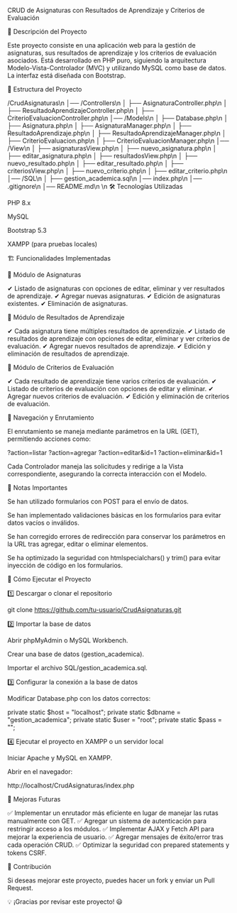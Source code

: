 CRUD de Asignaturas con Resultados de Aprendizaje y Criterios de Evaluación

📌 Descripción del Proyecto

Este proyecto consiste en una aplicación web para la gestión de asignaturas, sus resultados de aprendizaje y los criterios de evaluación asociados. Está desarrollado en PHP puro, siguiendo la arquitectura Modelo-Vista-Controlador (MVC) y utilizando MySQL como base de datos. La interfaz está diseñada con Bootstrap.

📂 Estructura del Proyecto

/CrudAsignaturas\n
│── /Controllers\n
│    ├── AsignaturaController.php\n
│    ├── ResultadoAprendizajeController.php\n
│    ├── CriterioEvaluacionController.php\n
│── /Models\n
│    ├── Database.php\n
│    ├── Asignatura.php\n
│    ├── AsignaturaManager.php\n
│    ├── ResultadoAprendizaje.php\n
│    ├── ResultadoAprendizajeManager.php\n
│    ├── CriterioEvaluacion.php\n
│    ├── CriterioEvaluacionManager.php\n
│── /View\n
│    ├── asignaturasView.php\n
│    ├── nuevo_asignatura.php\n
│    ├── editar_asignatura.php\n
│    ├── resultadosView.php\n
│    ├── nuevo_resultado.php\n
│    ├── editar_resultado.php\n
│    ├── criteriosView.php\n
│    ├── nuevo_criterio.php\n
│    ├── editar_criterio.php\n
│── /SQL\n
│    ├── gestion_academica.sql\n
│── index.php\n
│── .gitignore\n
│── README.md\n
\n
🛠️ Tecnologías Utilizadas

PHP 8.x

MySQL

Bootstrap 5.3

XAMPP (para pruebas locales)

🏗️ Funcionalidades Implementadas

🔹 Módulo de Asignaturas

✔ Listado de asignaturas con opciones de editar, eliminar y ver resultados de aprendizaje.
✔ Agregar nuevas asignaturas.
✔ Edición de asignaturas existentes.
✔ Eliminación de asignaturas.

🔹 Módulo de Resultados de Aprendizaje

✔ Cada asignatura tiene múltiples resultados de aprendizaje.
✔ Listado de resultados de aprendizaje con opciones de editar, eliminar y ver criterios de evaluación.
✔ Agregar nuevos resultados de aprendizaje.
✔ Edición y eliminación de resultados de aprendizaje.

🔹 Módulo de Criterios de Evaluación

✔ Cada resultado de aprendizaje tiene varios criterios de evaluación.
✔ Listado de criterios de evaluación con opciones de editar y eliminar.
✔ Agregar nuevos criterios de evaluación.
✔ Edición y eliminación de criterios de evaluación.

🔀 Navegación y Enrutamiento

El enrutamiento se maneja mediante parámetros en la URL (GET), permitiendo acciones como:

?action=listar
?action=agregar
?action=editar&id=1
?action=eliminar&id=1

Cada Controlador maneja las solicitudes y redirige a la Vista correspondiente, asegurando la correcta interacción con el Modelo.

📝 Notas Importantes

Se han utilizado formularios con POST para el envío de datos.

Se han implementado validaciones básicas en los formularios para evitar datos vacíos o inválidos.

Se han corregido errores de redirección para conservar los parámetros en la URL tras agregar, editar o eliminar elementos.

Se ha optimizado la seguridad con htmlspecialchars() y trim() para evitar inyección de código en los formularios.

📌 Cómo Ejecutar el Proyecto

1️⃣ Descargar o clonar el repositorio

git clone https://github.com/tu-usuario/CrudAsignaturas.git

2️⃣ Importar la base de datos

Abrir phpMyAdmin o MySQL Workbench.

Crear una base de datos (gestion_academica).

Importar el archivo SQL/gestion_academica.sql.

3️⃣ Configurar la conexión a la base de datos

Modificar Database.php con los datos correctos:

private static $host = "localhost";
private static $dbname = "gestion_academica";
private static $user = "root";
private static $pass = "";

4️⃣ Ejecutar el proyecto en XAMPP o un servidor local

Iniciar Apache y MySQL en XAMPP.

Abrir en el navegador:

http://localhost/CrudAsignaturas/index.php

🚀 Mejoras Futuras

✅ Implementar un enrutador más eficiente en lugar de manejar las rutas manualmente con GET.
✅ Agregar un sistema de autenticación para restringir acceso a los módulos.
✅ Implementar AJAX y Fetch API para mejorar la experiencia de usuario.
✅ Agregar mensajes de éxito/error tras cada operación CRUD.
✅ Optimizar la seguridad con prepared statements y tokens CSRF.

📌 Contribución

Si deseas mejorar este proyecto, puedes hacer un fork y enviar un Pull Request.

💡 ¡Gracias por revisar este proyecto! 😃

